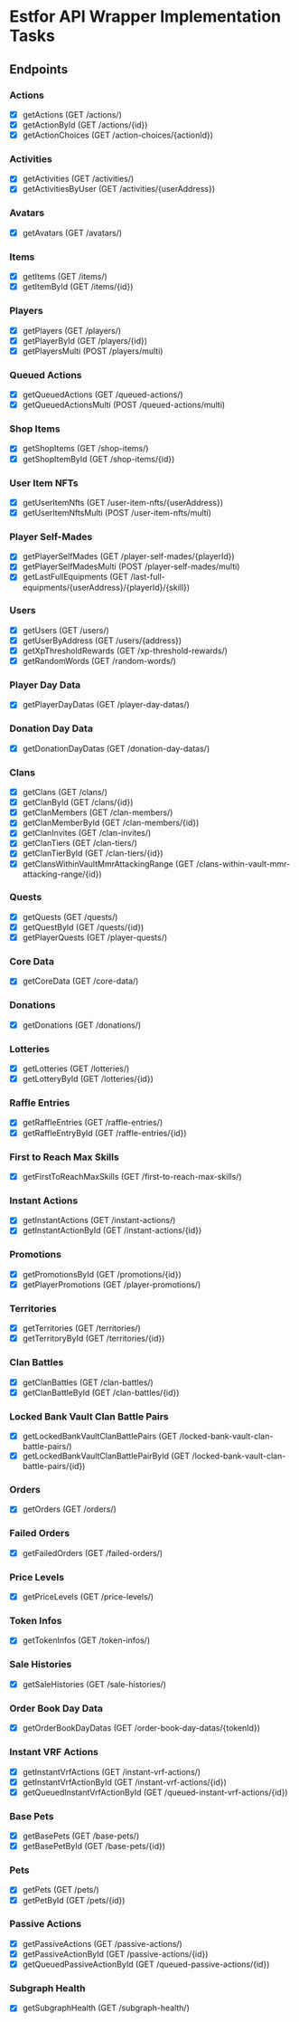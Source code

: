 # Estfor API Wrapper Implementation Tasks

## Endpoints

### Actions
- [x] getActions (GET /actions/)
- [x] getActionById (GET /actions/{id})
- [x] getActionChoices (GET /action-choices/{actionId})

### Activities
- [x] getActivities (GET /activities/)
- [x] getActivitiesByUser (GET /activities/{userAddress})

### Avatars
- [x] getAvatars (GET /avatars/)

### Items
- [x] getItems (GET /items/)
- [x] getItemById (GET /items/{id})

### Players
- [x] getPlayers (GET /players/)
- [x] getPlayerById (GET /players/{id})
- [x] getPlayersMulti (POST /players/multi)

### Queued Actions
- [x] getQueuedActions (GET /queued-actions/)
- [x] getQueuedActionsMulti (POST /queued-actions/multi)

### Shop Items
- [x] getShopItems (GET /shop-items/)
- [x] getShopItemById (GET /shop-items/{id})

### User Item NFTs
- [x] getUserItemNfts (GET /user-item-nfts/{userAddress})
- [x] getUserItemNftsMulti (POST /user-item-nfts/multi)

### Player Self-Mades
- [x] getPlayerSelfMades (GET /player-self-mades/{playerId})
- [x] getPlayerSelfMadesMulti (POST /player-self-mades/multi)
- [x] getLastFullEquipments (GET /last-full-equipments/{userAddress}/{playerId}/{skill})

### Users
- [x] getUsers (GET /users/)
- [x] getUserByAddress (GET /users/{address})
- [x] getXpThresholdRewards (GET /xp-threshold-rewards/)
- [x] getRandomWords (GET /random-words/)

### Player Day Data
- [x] getPlayerDayDatas (GET /player-day-datas/)

### Donation Day Data
- [x] getDonationDayDatas (GET /donation-day-datas/)

### Clans
- [x] getClans (GET /clans/)
- [x] getClanById (GET /clans/{id})
- [x] getClanMembers (GET /clan-members/)
- [x] getClanMemberById (GET /clan-members/{id})
- [x] getClanInvites (GET /clan-invites/)
- [x] getClanTiers (GET /clan-tiers/)
- [x] getClanTierById (GET /clan-tiers/{id})
- [x] getClansWithinVaultMmrAttackingRange (GET /clans-within-vault-mmr-attacking-range/{id})

### Quests
- [x] getQuests (GET /quests/)
- [x] getQuestById (GET /quests/{id})
- [x] getPlayerQuests (GET /player-quests/)

### Core Data
- [x] getCoreData (GET /core-data/)

### Donations
- [x] getDonations (GET /donations/)

### Lotteries
- [x] getLotteries (GET /lotteries/)
- [x] getLotteryById (GET /lotteries/{id})

### Raffle Entries
- [x] getRaffleEntries (GET /raffle-entries/)
- [x] getRaffleEntryById (GET /raffle-entries/{id})

### First to Reach Max Skills
- [x] getFirstToReachMaxSkills (GET /first-to-reach-max-skills/)

### Instant Actions
- [x] getInstantActions (GET /instant-actions/)
- [x] getInstantActionById (GET /instant-actions/{id})

### Promotions
- [x] getPromotionsById (GET /promotions/{id})
- [x] getPlayerPromotions (GET /player-promotions/)

### Territories
- [x] getTerritories (GET /territories/)
- [x] getTerritoryById (GET /territories/{id})

### Clan Battles
- [x] getClanBattles (GET /clan-battles/)
- [x] getClanBattleById (GET /clan-battles/{id})

### Locked Bank Vault Clan Battle Pairs
- [x] getLockedBankVaultClanBattlePairs (GET /locked-bank-vault-clan-battle-pairs/)
- [x] getLockedBankVaultClanBattlePairById (GET /locked-bank-vault-clan-battle-pairs/{id})

### Orders
- [x] getOrders (GET /orders/)

### Failed Orders
- [x] getFailedOrders (GET /failed-orders/)

### Price Levels
- [x] getPriceLevels (GET /price-levels/)

### Token Infos
- [x] getTokenInfos (GET /token-infos/)

### Sale Histories
- [x] getSaleHistories (GET /sale-histories/)

### Order Book Day Data
- [x] getOrderBookDayDatas (GET /order-book-day-datas/{tokenId})

### Instant VRF Actions
- [x] getInstantVrfActions (GET /instant-vrf-actions/)
- [x] getInstantVrfActionById (GET /instant-vrf-actions/{id})
- [x] getQueuedInstantVrfActionById (GET /queued-instant-vrf-actions/{id})

### Base Pets
- [x] getBasePets (GET /base-pets/)
- [x] getBasePetById (GET /base-pets/{id})

### Pets
- [x] getPets (GET /pets/)
- [x] getPetById (GET /pets/{id})

### Passive Actions
- [x] getPassiveActions (GET /passive-actions/)
- [x] getPassiveActionById (GET /passive-actions/{id})
- [x] getQueuedPassiveActionById (GET /queued-passive-actions/{id})

### Subgraph Health
- [x] getSubgraphHealth (GET /subgraph-health/) 